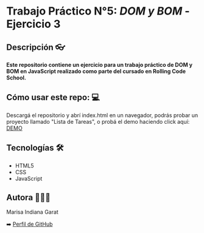 # Trabajo Práctico N°5: *DOM y BOM* - Ejercicio 3

## Descripción 👓


**Este repositorio contiene un ejercicio para un trabajo práctico de DOM y BOM en JavaScript realizado como parte del cursado en Rolling Code School.**  

## Cómo usar este repo: 💻 


Descargá el repositorio y abrí index.html en un navegador, podrás probar un proyecto llamado "Lista de Tareas", o probá el demo haciendo click aquí: [DEMO](https://listatareas-tp5.netlify.app)

## Tecnologías 🛠️

- HTML5
- CSS
- JavaScript

## Autora 🙋🏽‍♀️

Marisa Indiana Garat

➡️ [Perfil de GitHub](https://github.com/Maoi11) 